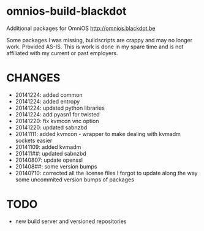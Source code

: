 omnios-build-blackdot
=====================

Additional packages for OmniOS 
http://omnios.blackdot.be

Some packages I was missing, buildscripts are crappy and may no longer 
work. Provided AS-IS. This is work is done in my spare time and is not affiliated with my current or past employers.


CHANGES
=====================
- 20141224: added common
- 20141224: added entropy
- 20141224: updated python libraries
- 20141224: add pyasn1 for twisted 
- 20141220: fix kvmcon vnc option
- 20141220: updated sabnzbd
- 20141111: added kvmcon - wrapper to make dealing with kvmadm sockets easier
- 20141109: added kvmadm
- 201411##: updated sabnzbd
- 20140807: update openssl
- 201408##: some version bumps
- 20140710: corrected all the license files I forgot to update along the way
            some uncommited version bumps of packages

TODO
=====================
- new build server and versioned repositories
